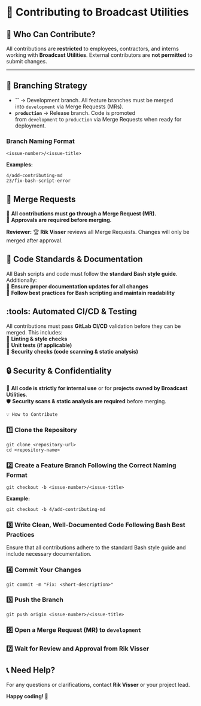 # :scroll: Contributing to Broadcast Utilities

## :rocket: Who Can Contribute?

All contributions are **restricted** to employees, contractors, and interns working with **Broadcast Utilities**. External contributors are **not permitted** to submit changes.

---

## :open_file_folder: Branching Strategy

* **``** → Development branch. All feature branches must be merged into `development` via Merge Requests (MRs).
* **`production`** → Release branch. Code is promoted from `development` to `production` via Merge Requests when ready for deployment.

### **Branch Naming Format**

`<issue-number>/<issue-title>`

**Examples:**

```
4/add-contributing-md
23/fix-bash-script-error
```

## :twisted_rightwards_arrows: Merge Requests

:green_heart: **All contributions must go through a Merge Request (MR).**\
:green_heart: **Approvals are required before merging.**

**Reviewer:** :trophy: **Rik Visser** reviews all Merge Requests. Changes will only be merged after approval.

## :scroll: Code Standards & Documentation

All Bash scripts and code must follow the **standard Bash style guide**. Additionally:\
:green_heart: **Ensure proper documentation updates for all changes**\
:green_heart: **Follow best practices for Bash scripting and maintain readability**

## :tools: Automated CI/CD & Testing

All contributions must pass **GitLab CI/CD** validation before they can be merged. This includes:\
:green_heart: **Linting & style checks**\
:green_heart: **Unit tests (if applicable)**\
:green_heart: **Security checks (code scanning & static analysis)**

## :lock: Security & Confidentiality

:closed_lock_with_key: **All code is strictly for internal use** or for **projects owned by Broadcast Utilities**.\
:shield: **Security scans & static analysis are required** before merging.

```
💡 How to Contribute
```

### **:one: Clone the Repository**

```
git clone <repository-url>
cd <repository-name>
```

### **:two: Create a Feature Branch Following the Correct Naming Format**

```
git checkout -b <issue-number>/<issue-title>
```

**Example:**

```
git checkout -b 4/add-contributing-md
```

### **:three: Write Clean, Well-Documented Code Following Bash Best Practices**

Ensure that all contributions adhere to the standard Bash style guide and include necessary documentation.

### **:four: Commit Your Changes**

```
git commit -m "Fix: <short-description>"
```

### **:five: Push the Branch**

```
git push origin <issue-number>/<issue-title>
```

### **:six: Open a Merge Request (MR) to `development`**

### **:seven: Wait for Review and Approval from Rik Visser**

## :telephone_receiver: Need Help?

For any questions or clarifications, contact **Rik Visser** or your project lead.

**Happy coding! :rocket:**